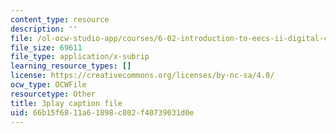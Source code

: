```yaml
---
content_type: resource
description: ''
file: /ol-ocw-studio-app/courses/6-02-introduction-to-eecs-ii-digital-communication-systems-fall-2012/66b15f6811a61898c802f40739031d0e_U1sAeMwdm6A.srt
file_size: 69611
file_type: application/x-subrip
learning_resource_types: []
license: https://creativecommons.org/licenses/by-nc-sa/4.0/
ocw_type: OCWFile
resourcetype: Other
title: 3play caption file
uid: 66b15f68-11a6-1898-c802-f40739031d0e
---
```


